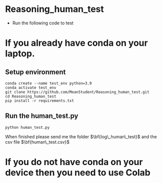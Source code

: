 # Reasoning_human_test
- Run the following code to test


# If you already have conda on your laptop.

## Setup environment
```
conda create --name test_env python=3.9
conda activate test_env
git clone https://github.com/MeanStudent/Reasoning_human_test.git
cd Reasoning_human_test
pip install -r requirements.txt
```

## Run the human_test.py
```
python human_test.py
```
When finished please send me the folder $\bf{log\_human\_test}$ and the csv file $\bf{human\_test.csv}$


# If you do not have conda on your device then you need to use Colab
```

```


